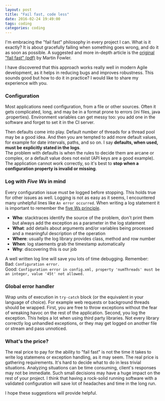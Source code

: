 ```yaml
---
layout: post
title: "Fail fast, code less"
date: 2016-02-24 19:49:00
tags: coding
categories: coding
---
```

I'm embracing the "fail fast" philosophy in every project I can. What is it exactly?
It is about gracefully failing when something goes wrong, and do it as soon as possible.
A suggested and more in-depth article is the [original "fail fast" (pdf)](http://martinfowler.com/ieeeSoftware/failFast.pdf)
by Martin Fowler.  

I have discovered that this approach works really well in modern Agile development, as
it helps in reducing bugs and improves robustness. This sounds good but
how to do it in practice? I would like to share my experience with you.


### Configuration
Most applications need configuration, from a file or other sources. Often it
gets complicated, long, and may be in a format prone to errors (ini files, java
.properties). Environment variables can get messy too: you add one in the
software and forget to set it in the CI server.

Then defaults come into play. Default number of threads for a thread pool
may be a good idea. And then you are tempted to add more default values,
for example for date intervals, paths, and so on. I say **defaults, when
used, must be explicitly stated in the logs**.  
The problem with defaults is when the rules to decide them are arcane or complex,
or a default value does not exist (API keys are a good example). The application
cannot work correctly, so it's best to **stop when a configuration property
is invalid or missing**. 


### Log with *Five Ws* in mind
Every configuration issue must be logged before stopping. This holds true for
other issues as well. Logging is not as easy as it seems, I encountered many
unhelpful lines like `An error occurred`. When writing a log statement it is
important to remember the [five Ws principle](https://en.wikipedia.org/wiki/Five_Ws).

- **Who**: stacktraces identify the source of the problem, don't print them but always
add the exception as a parameter in the log statement
- **What**: add details about arguments and/or variables being processed and a
meaningful description of the operation
- **Where**: usually the log library provides class, method and row number
- **When**: log staements grab the timestamp automatically
- **Why**: discovering this is our job

A well written log line will save you lots of time debugging. Remember:  
Bad: `Configuration error.`  
Good: `Configuration error in config.xml, property 'numThreads' must be an integer,
value '45t' not allowed.`


### Global error handler
Wrap units of execution in `try-catch` block (or the equivalent in your language
of choice). For example web requests or background threads should be wrapped.
First, you are free to throw exceptions without the fear of wreaking havoc on
the rest of the application. Second, you log the exception. This helps a lot
when using third party libraries. Not every library correctly log unhandled
exceptions, or they may get logged on another file or stream and pass unnoticed.


### What's the price?
The real price to pay for the ability to "fail fast" is not the time it takes
to write log statemens or exception handling, as it may seem.
The real price is gathering requirements. It's hard to decide what to do in
less trivial situations. Analyzing situations can be time consuming, client's
responses may not be immediate. Such small decisions may have a huge impact on
the rest of your project. I think that having a rock-solid running software
with a validated configuration will save lot of headaches and time in the long
run.  

I hope these suggestions will provide helpful.

